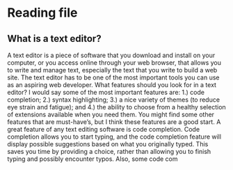 # Reading file

## What is a text editor?
A text editor is a piece of software that you download and install on
your computer, or you access online through your web browser, that
allows you to write and manage text, especially the text that you write
to build a web site. The text editor has to be one of the most
important tools you can use as an aspiring web developer.
What features should you look for in a text editor? I would say some
of the most important features are: 1.) code completion; 2.) syntax
highlighting; 3.) a nice variety of themes (to reduce eye strain and
fatigue); and 4.) the ability to choose from a healthy selection of
extensions available when you need them. You might find some other
features that are must-have’s, but I think these features are a good
start.
A great feature of any text editing software is code completion. Code
completion allows you to start typing, and the code completion
feature will display possible suggestions based on what you originally
typed. This saves you time by providing a choice, rather than allowing
you to finish typing and possibly encounter typos.
Also, some code com
